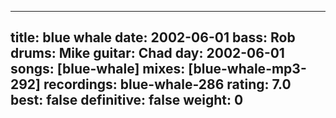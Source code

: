 
---
title: blue whale
date: 2002-06-01
bass:	Rob
drums:	Mike
guitar:	Chad
day: 2002-06-01
songs: [blue-whale]
mixes: [blue-whale-mp3-292]
recordings: blue-whale-286
rating: 7.0
best: false
definitive: false
weight: 0
---
